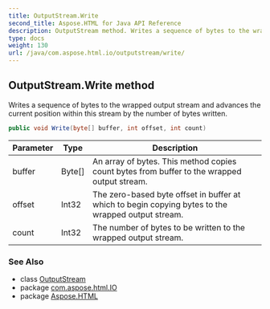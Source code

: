 ```yaml
---
title: OutputStream.Write
second_title: Aspose.HTML for Java API Reference
description: OutputStream method. Writes a sequence of bytes to the wrapped output stream and advances the current position within this stream by the number of bytes written
type: docs
weight: 130
url: /java/com.aspose.html.io/outputstream/write/
---
```

## OutputStream.Write method

Writes a sequence of bytes to the wrapped output stream and advances the current position within this stream by the number of bytes written.

```java
public void Write(byte[] buffer, int offset, int count)
```

| Parameter | Type | Description |
| --- | --- | --- |
| buffer | Byte[] | An array of bytes. This method copies count bytes from buffer to the wrapped output stream. |
| offset | Int32 | The zero-based byte offset in buffer at which to begin copying bytes to the wrapped output stream. |
| count | Int32 | The number of bytes to be written to the wrapped output stream. |

### See Also

* class [OutputStream](../)
* package [com.aspose.html.IO](../../outputstream/)
* package [Aspose.HTML](../../../)
